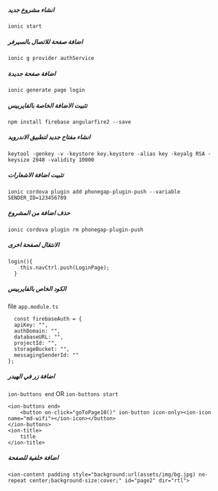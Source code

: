 ##### انشاء مشروع جديد
```
ionic start
```
##### اضافة صفحة للاتصال بالسيرفر
```
ionic g provider authService
```
##### اضافة صفحة جديدة
```
ionic generate page login
```
##### تثبيت الاضافة الخاصة بالفايربيس
```
npm install firebase angularfire2 --save
```
##### انشاء مفتاح جديد لتطبيق الاندرويد
```
keytool -genkey -v -keystore key.keystore -alias key -keyalg RSA -keysize 2048 -validity 10000
```
##### تثبيت اضافة الاشعارات
```
ionic cordova plugin add phonegap-plugin-push --variable SENDER_ID=123456789
```
##### حذف اضافة من المشروع
```
ionic cordova plugin rm phonegap-plugin-push
```
##### الانتقال لصفحة اخرى
```
login(){
    this.navCtrl.push(LoginPage);
  }
```
##### الكود الخاص بالفايربيس
file `app.module.ts`
```
  const firebaseAuth = {
  apiKey: "",
  authDomain: "",
  databaseURL: "",
  projectId: "",
  storageBucket: "",
  messagingSenderId: ""
};
```
##### اضافة زر في الهيدر
`ion-buttons end` OR `ion-buttons start`
```
<ion-buttons end>
    <button on-click="goToPage10()" ion-button icon-only><ion-icon name="md-wifi"></ion-icon></button>
</ion-buttons>
<ion-title>
    title
</ion-title>
```
##### اضافة خلفية للصفحة
```
<ion-content padding style="background:url(assets/img/bg.jpg) no-repeat center;background-size:cover;" id="page2" dir="rtl">
```
